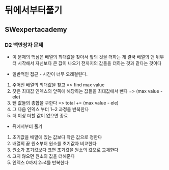 # 뒤에서부터풀기

## SWexpertacademy

### D2 백만장자 문제

* 이 문제의 핵심은 배열의 최대값을 찾아서 앞의 것을 더하는 게 결국 배열의 맨 뒤부터 시작해서 자신보다 큰 값이 나오기 전까지의 값들을 더하는 것과 같다는 것이다

* 일반적인 접근 - 시간이 너무 오래걸린다.

1. 주어진 배열의 최대값을 찾고 => find max value
2. 찾은 최대값 인덱스의 앞쪽에 해당하는 값들을 최대값에서 뺀다 => (max value - ele)
3. 뺀 값들의 총합을 구한다 => total += (max value - ele)
4. 그 다음 인덱스 부터 1~2 과정을 반복한다
5. 더 이상 더할 값이 없으면 종료

* 뒤에서부터 풀기

1.  초기값을 배열에 있는 값보다 작은 값으로 정한다
2. 배열의 끝 원소부터 원소를 초기값과 비교한다
3. 원소가 초기값보다 크면 초기값을 원소의 값으로 교체한다
4. 크지 않으면 원소의 값을 더해준다
5. 인덱스 0까지 2~4를 반복한다
